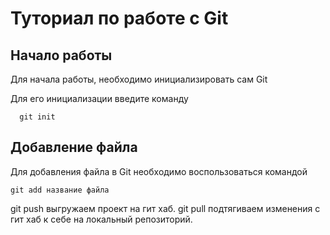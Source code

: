 # Туториал по работе с Git

## Начало работы

Для начала работы, необходимо инициализировать сам Git

Для его инициализации введите команду 

```
  git init
```

## Добавление файла

Для добавления файла в Git необходимо воспользоваться командой 

```
git add название файла
```
git push выгружаем проект на гит хаб.
git pull подтягиваем изменения с гит хаб к себе на локальный репозиторий.
